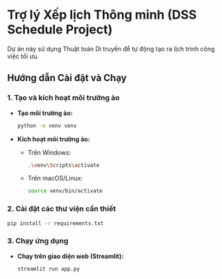 # Trợ lý Xếp lịch Thông minh (DSS Schedule Project)

Dự án này sử dụng Thuật toán Di truyền để tự động tạo ra lịch trình công việc tối ưu.

## Hướng dẫn Cài đặt và Chạy

### 1\. Tạo và kích hoạt môi trường ảo

  * **Tạo môi trường ảo:**

    ```bash
    python -m venv venv
    ```

  * **Kích hoạt môi trường ảo:**

      * Trên Windows:
        ```bash
        .\venv\Scripts\activate
        ```
      * Trên macOS/Linux:
        ```bash
        source venv/bin/activate
        ```

### 2\. Cài đặt các thư viện cần thiết

```bash
pip install -r requirements.txt
```

### 3\. Chạy ứng dụng

  * **Chạy trên giao diện web (Streamlit):**

    ```bash
    streamlit run app.py
    ```